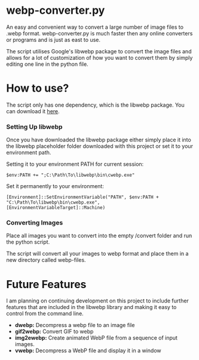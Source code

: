 # webp-converter.py
An easy and convenient way to convert a large number of image files to .webp format. webp-converter.py is much faster then any online converters or programs and is just as east to use.

The script utilises Google's libwebp package to convert the image files and allows for a lot of customization of how you want to convert them by simply editing one line in the python file.

# How to use?
The script only has one dependency, which is the libwebp package. You can download it [here](https://developers.google.com/speed/webp/docs/precompiled).

### Setting Up libwebp
Once you have downloaded the libwebp package either simply place it into the libwebp placeholder folder downloaded with this project or set it to your environment path.

Setting it to your environment PATH for current session:

    $env:PATH += ";C:\Path\To\libwebp\bin\cwebp.exe"

Set it permanently to your environment:

    [Environment]::SetEnvironmentVariable("PATH", $env:PATH + "C:\Path\To\libwebp\bin\cwebp.exe", [EnvironmentVariableTarget]::Machine)

### Converting Images

Place all images you want to convert into the empty /convert folder and run the python script.

The script will convert all your images to webp format and place them in a new directory called webp-files.

# Future Features

I am planning on continuing development on this project to include further features that are included in the libwebp library and making it easy to control from the command line.
- **dwebp:** Decompress a webp file to an image file
- **gif2webp:** Convert GIF to webp
- **img2ewebp:** Create animated WebP file from a sequence of input images.
- **vwebp:** Decompress a WebP file and display it in a window